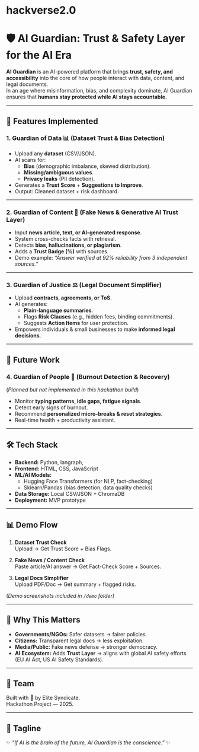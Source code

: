 # hackverse2.0
# 🛡️ AI Guardian: Trust & Safety Layer for the AI Era

**AI Guardian** is an AI-powered platform that brings **trust, safety, and accessibility** into the core of how people interact with data, content, and legal documents.  
In an age where misinformation, bias, and complexity dominate, AI Guardian ensures that **humans stay protected while AI stays accountable.**

---

## 🚀 Features Implemented

### 1. Guardian of Data 📊 (Dataset Trust & Bias Detection)
- Upload any **dataset** (CSV/JSON).  
- AI scans for:  
  - **Bias** (demographic imbalance, skewed distribution).  
  - **Missing/ambiguous values**.  
  - **Privacy leaks** (PII detection).  
- Generates a **Trust Score** + **Suggestions to Improve**.  
- Output: Cleaned dataset + risk dashboard.  

---

### 2. Guardian of Content 📰 (Fake News & Generative AI Trust Layer)
- Input **news article, text, or AI-generated response**.  
- System cross-checks facts with retrieval.  
- Detects **bias, hallucinations, or plagiarism**.  
- Adds a **Trust Badge (%)** with sources.  
- Demo example: *“Answer verified at 92% reliability from 3 independent sources.”*  

---

### 3. Guardian of Justice ⚖️ (Legal Document Simplifier)
- Upload **contracts, agreements, or ToS**.  
- AI generates:  
  - **Plain-language summaries**.  
  - Flags **Risk Clauses** (e.g., hidden fees, binding commitments).  
  - Suggests **Action Items** for user protection.  
- Empowers individuals & small businesses to make **informed legal decisions**.  

---

## 🔮 Future Work

### 4. Guardian of People 💙 (Burnout Detection & Recovery)  
(*Planned but not implemented in this hackathon build*)  
- Monitor **typing patterns, idle gaps, fatigue signals**.  
- Detect early signs of burnout.  
- Recommend **personalized micro-breaks & reset strategies**.  
- Real-time health + productivity assistant.  

---

## 🛠️ Tech Stack
- **Backend:** Python, langraph, 
- **Frontend:** HTML, CSS, JavaScript   
- **ML/AI Models:**  
  - Hugging Face Transformers (for NLP, fact-checking)  
  - Sklearn/Pandas (bias detection, data quality checks)  
- **Data Storage:** Local CSV/JSON + ChromaDB
- **Deployment:** MVP prototype 

---

## 📊 Demo Flow
1. **Dataset Trust Check**  
   Upload → Get Trust Score + Bias Flags.  

2. **Fake News / Content Check**  
   Paste article/AI answer → Get Fact-Check Score + Sources.  

3. **Legal Docs Simplifier**  
   Upload PDF/Doc → Get summary + flagged risks.  

*(Demo screenshots included in `/demo` folder)*  

---

## 🎯 Why This Matters
- **Governments/NGOs:** Safer datasets → fairer policies.  
- **Citizens:** Transparent legal docs → less exploitation.  
- **Media/Public:** Fake news defense → stronger democracy.  
- **AI Ecosystem:** Adds **Trust Layer** → aligns with global AI safety efforts (EU AI Act, US AI Safety Standards).  

---

## 👥 Team
Built with 💙 by Elite Syndicate.  
Hackathon Project — 2025.  

---

## 📌 Tagline
✨ *“If AI is the brain of the future, AI Guardian is the conscience.”* ✨
